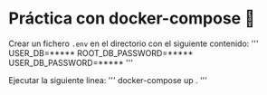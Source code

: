 # Práctica con docker-compose 🐳

Crear un fichero `.env` en el directorio con el siguiente contenido:
'''
USER_DB=*****
ROOT_DB_PASSWORD=*****
USER_DB_PASSWORD=*****
'''

Ejecutar la siguiente linea:
'''
docker-compose up .
'''
